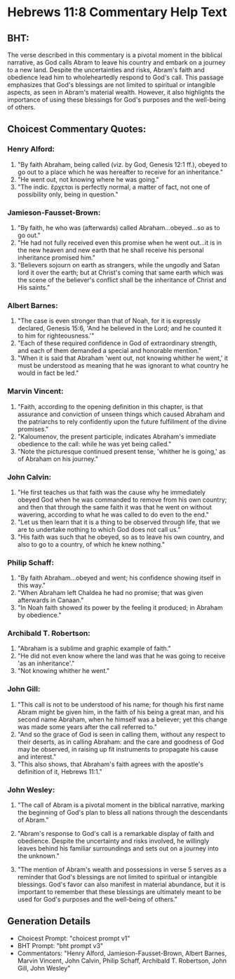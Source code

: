 # Hebrews 11:8 Commentary Help Text

## BHT:
The verse described in this commentary is a pivotal moment in the biblical narrative, as God calls Abram to leave his country and embark on a journey to a new land. Despite the uncertainties and risks, Abram's faith and obedience lead him to wholeheartedly respond to God's call. This passage emphasizes that God's blessings are not limited to spiritual or intangible aspects, as seen in Abram's material wealth. However, it also highlights the importance of using these blessings for God's purposes and the well-being of others.

## Choicest Commentary Quotes:
### Henry Alford:
1. "By faith Abraham, being called (viz. by God, Genesis 12:1 ff.), obeyed to go out to a place which he was hereafter to receive for an inheritance."
2. "He went out, not knowing where he was going."
3. "The indic. ἔρχεται is perfectly normal, a matter of fact, not one of possibility only, being in question."

### Jamieson-Fausset-Brown:
1. "By faith, he who was (afterwards) called Abraham...obeyed...so as to go out." 
2. "He had not fully received even this promise when he went out...it is in the new heaven and new earth that he shall receive his personal inheritance promised him."
3. "Believers sojourn on earth as strangers, while the ungodly and Satan lord it over the earth; but at Christ's coming that same earth which was the scene of the believer's conflict shall be the inheritance of Christ and His saints."

### Albert Barnes:
1. "The case is even stronger than that of Noah, for it is expressly declared, Genesis 15:6, 'And he believed in the Lord; and he counted it to him for righteousness.'" 
2. "Each of these required confidence in God of extraordinary strength, and each of them demanded a special and honorable mention."
3. "When it is said that Abraham 'went out, not knowing whither he went,' it must be understood as meaning that he was ignorant to what country he would in fact be led."

### Marvin Vincent:
1. "Faith, according to the opening definition in this chapter, is that assurance and conviction of unseen things which caused Abraham and the patriarchs to rely confidently upon the future fulfillment of the divine promises."
2. "Kaloumenov, the present participle, indicates Abraham's immediate obedience to the call: while he was yet being called."
3. "Note the picturesque continued present tense, 'whither he is going,' as of Abraham on his journey."

### John Calvin:
1. "He first teaches us that faith was the cause why he immediately obeyed God when he was commanded to remove from his own country; and then that through the same faith it was that he went on without wavering, according to what he was called to do even to the end." 
2. "Let us then learn that it is a thing to be observed through life, that we are to undertake nothing to which God does not call us."
3. "His faith was such that he obeyed, so as to leave his own country, and also to go to a country, of which he knew nothing."

### Philip Schaff:
1. "By faith Abraham...obeyed and went; his confidence showing itself in this way."
2. "When Abraham left Chaldea he had no promise; that was given afterwards in Canaan."
3. "In Noah faith showed its power by the feeling it produced; in Abraham by obedience."

### Archibald T. Robertson:
1. "Abraham is a sublime and graphic example of faith."
2. "He did not even know where the land was that he was going to receive 'as an inheritance'."
3. "Not knowing whither he went."

### John Gill:
1. "This call is not to be understood of his name; for though his first name Abram might be given him, in the faith of his being a great man, and his second name Abraham, when he himself was a believer; yet this change was made some years after the call referred to."
2. "And so the grace of God is seen in calling them, without any respect to their deserts, as in calling Abraham: and the care and goodness of God may be observed, in raising up fit instruments to propagate his cause and interest."
3. "This also shows, that Abraham's faith agrees with the apostle's definition of it, Hebrews 11:1."

### John Wesley:
1. "The call of Abram is a pivotal moment in the biblical narrative, marking the beginning of God's plan to bless all nations through the descendants of Abram." 

2. "Abram's response to God's call is a remarkable display of faith and obedience. Despite the uncertainty and risks involved, he willingly leaves behind his familiar surroundings and sets out on a journey into the unknown."

3. "The mention of Abram's wealth and possessions in verse 5 serves as a reminder that God's blessings are not limited to spiritual or intangible blessings. God's favor can also manifest in material abundance, but it is important to remember that these blessings are ultimately meant to be used for God's purposes and the well-being of others."


## Generation Details
- Choicest Prompt: "choicest prompt v1"
- BHT Prompt: "bht prompt v3"
- Commentators: "Henry Alford, Jamieson-Fausset-Brown, Albert Barnes, Marvin Vincent, John Calvin, Philip Schaff, Archibald T. Robertson, John Gill, John Wesley"
